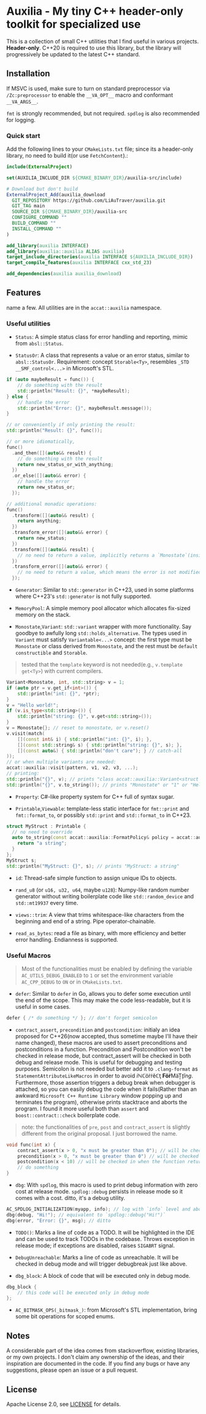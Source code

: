 # Auxilia - My tiny C++ header-only toolkit for specialized use

This is a collection of small C++ utilities that I find useful in various projects. **Header-only**.
C++20 is required to use this library, but the library will progressively be updated to the latest C++ standard. 

## Installation

If MSVC is used, make sure to turn on standard preprocessor via `/Zc:preprocessor` to enable the `__VA_OPT__` macro and conformant `__VA_ARGS__`. 

`fmt` is strongly recommended, but not required. `spdlog` is also recommended for logging.

### Quick start

Add the following lines to your `CMakeLists.txt` file; since its a header-only library, no need to build it(or use `FetchContent`).:

```cmake
include(ExternalProject)

set(AUXILIA_INCLUDE_DIR ${CMAKE_BINARY_DIR}/auxilia-src/include)

# Download but don't build
ExternalProject_Add(auxilia_download
  GIT_REPOSITORY https://github.com/LiAuTraver/auxilia.git
  GIT_TAG main
  SOURCE_DIR ${CMAKE_BINARY_DIR}/auxilia-src
  CONFIGURE_COMMAND ""
  BUILD_COMMAND ""
  INSTALL_COMMAND ""
)

add_library(auxilia INTERFACE)
add_library(auxilia::auxilia ALIAS auxilia)
target_include_directories(auxilia INTERFACE ${AUXILIA_INCLUDE_DIR})
target_compile_features(auxilia INTERFACE cxx_std_23)

add_dependencies(auxilia auxilia_download)
```

## Features

name a few. All utilities are in the `accat::auxilia` namespace.

### Useful utilities

- `Status`: A simple status class for error handling and reporting, mimic from `absl::Status`.

- `StatusOr`: A class that represents a value or an error status, similar to `absl::StatusOr`. Requirement: concept `Storable<Ty>`, resembles `_STD __SMF_control<...>` in Microsoft's STL.
```cpp
if (auto maybeResult = func()) {
    // do something with the result
    std::println("Result: {}", *maybeResult);
} else {
    // handle the error
    std::println("Error: {}", maybeResult.message());
}

// or conveniently if only printing the result:
std::println("Result: {}", func());

// or more idiomatically,
func()
  .and_then([](auto&& result) {
    // do something with the result
    return new_status_or_with_anything;
  })
  .or_else([](auto&& error) {
    // handle the error
    return new_status_or;
  });

// additional monadic operations:
func()
  .transform([](auto&& result) {
    return anything;
  })
  .transform_error([](auto&& error) {
    return new_status;
  })
  .transform([](auto&& result) {
    // no need to return a value, implicitly returns a `Monostate`(inside a `StatusOr`)
  })
  .transform_error([](auto&& error) {
    // no need to return a value, which means the error is not modified and will propagate
  });
```
- `Generator`: Similar to `std::generator` in C++23, used in some platforms where C++23's `std::generator` is not fully supported.

- `MemoryPool`: A simple memory pool allocator which allocates fix-sized memory on the stack.

- `Monostate`,`Variant`: `std::variant` wrapper with more functionality. Say goodbye to awfully long `std::holds_alternative`. The types used in `Variant` must satisfy `Variantable<...>` concept: the first type must be `Monostate` or class derived from `Monostate`, and the rest must be `default constructible` and `Storable`.
> tested that the `template` keyword is not needed(e.g., `v.template get<Ty>`) with current compilers.
```cpp
Variant<Monostate, int, std::string> v = 1;
if (auto ptr = v.get_if<int>()) {
    std::println("int: {}", *ptr);
} 
v = "Hello world!";
if (v.is_type<std::string>()) {
    std::println("string: {}", v.get<std::string>());
}
v = Monostate{}; // reset to monostate, or v.reset() 
v.visit(match(
    [](const int& i) { std::println("int: {}", i); },
    [](const std::string& s) { std::println("string: {}", s); },
    [](const auto&) { std::println("don't care"); } // catch-all
));
// or when multiple variants are needed:
accat::auxilia::visit(pattern, v1, v2, v3, ...);
// printing:
std::println("{}", v); // prints "class accat::auxilia::Variant<struct accat::auxilia::Monostate,int,class std::basic_string<char,struct std::char_traits<char>,class std::allocator<char> > > "
std::println("{}", v.to_string()); // prints "Monostate" or "1" or "Hello world!" depending on the type of `v`
```

- `Property`: C#-like property system for C++ full of syntax sugar.

- `Printable`,`Viewable`: template-less static interface for `fmt::print` and `fmt::format_to`, or possibly `std::print` and `std::format_to` in C++23.
```cpp
struct MyStruct : Printable {
  // no need to override
  auto to_string(const accat::auxilia::FormatPolicy& policy = accat::auxilia::FormatPolicy::kDefault) const -> string_type {
    return "a string";
  }
};
MyStruct s;
std::println("MyStruct: {}", s); // prints "MyStruct: a string"
```
- `id`: Thread-safe simple function to assign unique IDs to objects.

- `rand_u8` (or `u16, u32, u64`, maybe `u128`): Numpy-like random number generator without writing boilerplate code like `std::random_device` and `std::mt19937` every time.

- `views::trim`: A view that trims whitespace-like characters from the beginning and end of a string. Pipe operator-chainable.

- `read_as_bytes`: read a file as binary, with more efficiency and better error handling. Endianness is supported.

### Useful Macros

> Most of the functionalities must be enabled by defining the variable `AC_UTILS_DEBUG_ENABLED` to `1` or set the environment variable `AC_CPP_DEBUG` to `ON` or in `CMakeLists.txt`.

- `defer`: Similar to `defer` in Go, allows you to defer some execution until the end of the scope. This may make the code less-readable, but it is useful in some cases.
```cpp
defer { /* do something */ }; // don't forget semicolon
```

- `contract_assert`, `precondition` and `postcondition`: initialy an idea proposed for C++26(now accepted, thus sometime maybe I'll have their name changed), these macros are used to assert preconditions and postconditions in a function. Precondition and Postcondition won't be checked in release mode, but contract_assert will be checked in both debug and release mode. This is useful for debugging and testing purposes. Semicolon is not needed but better add it to `.clang-format` as `StatementAttributeLikeMacros` in order to avoid *iℕℂ*öṙṙĕℂţ **Föṙ**MäṮ*ţĭng*.
Furthermore, those assertion triggers a debug break when debugger is attached, so you can easily debug the code when it fails(Rather than an awkward `Microsoft C++ Runtime Library` window popping up and terminates the program), otherwise prints stacktrace and aborts the program. I found it more useful both than `assert` and `boost::contract::check` boilerplate code. 

> note: the functionalities of `pre`, `post` and `contract_assert` is slightly different from the original proposal. I just borrowed the name.
```cpp
void func(int x) {
    contract_assert(x > 0, "x must be greater than 0"); // will be checked in both debug and release mode
    precondition(x > 0, "x must be greater than 0") // will be checked at once, so ensure put it at the beginning of the function
    postcondition(x < 10) // will be checked in when the function returns
    // do something
}
```
- `dbg`: With `spdlog`, this macro is used to print debug information with zero cost at release mode. `spdlog::debug` persists in release mode so it comes with a cost. ditto, it's a debug utility. 
```cpp
AC_SPDLOG_INITIALIZATION(myapp, info); // log with `info` level and above will be printed 
dbg(debug, "Hi!"); // equivalent to `spdlog::debug("Hi!")`
dbg(error, "Error: {}", msg); // ditto
```
- `TODO()`: Marks a line of code as a TODO. It will be highlighted in the IDE and can be used to track TODOs in the codebase. Throws exception in release mode; if exceptions are disabled, raises `SIGABRT` signal. 

- `DebugUnreachable`: Marks a line of code as unreachable. It will be checked in debug mode and will trigger debugbreak just like above.

- `dbg_block`: A block of code that will be executed only in debug mode. 
```cpp
dbg_block {
    // this code will be executed only in debug mode
};
```

- `AC_BITMASK_OPS(_bitmask_)`: from Microsoft's STL implementation, bring some bit operations for scoped enums.

## Notes
A considerable part of the idea comes from stackoverflow, existing libraries, or my own projects. I don't claim any ownership of the ideas, and their inspiration are documented in the code. If you find any bugs or have any suggestions, please open an issue or a pull request.

## License
Apache License 2.0, see [LICENSE](LICENSE) for details.
